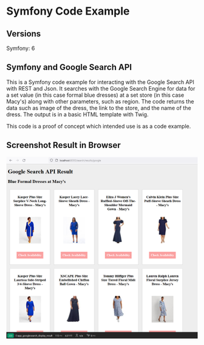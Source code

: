 # Symfony Code Example

## Versions

Symfony: 6

## Symfony and Google Search API

This is a Symfony code example for interacting with the Google Search API with REST and Json. 
It searches with the Google Search Engine for data for a set value (in this case formal blue dresses) at a set store (in this case Macy's) along with other parameters, such as region. The code returns the data such as image of the dress, the link to the store, and the name of the dress. The output is in a basic HTML template with Twig.

This code is a proof of concept which intended use is as a code example. 

## Screenshot Result in Browser

![alt text](screenshot_code_example_symfony.png)
